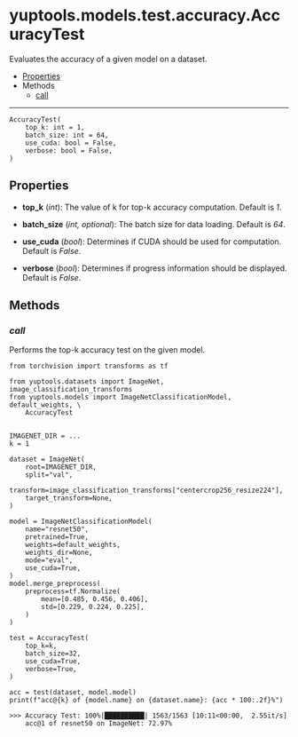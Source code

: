# yuptools.models.test.accuracy.AccuracyTest

Evaluates the accuracy of a given model on a dataset.

- [Properties](#properties)
- Methods
  - [call](#call)


---


```
AccuracyTest(
    top_k: int = 1,
    batch_size: int = 64,
    use_cuda: bool = False,
    verbose: bool = False,
)
```

## Properties

- **top_k** (*int*):
The value of k for top-k accuracy computation.
Default is *1*.

- **batch_size** (*int, optional*):
The batch size for data loading.
Default is *64*.

- **use_cuda** (*bool*):
Determines if CUDA should be used for computation.
Default is *False*.

- **verbose** (*bool*):
Determines if progress information should be displayed.
Default is *False*.


## Methods


### *call*

Performs the top-k accuracy test on the given model.

```
from torchvision import transforms as tf

from yuptools.datasets import ImageNet, image_classification_transforms
from yuptools.models import ImageNetClassificationModel, default_weights, \
    AccuracyTest


IMAGENET_DIR = ...
k = 1

dataset = ImageNet(
    root=IMAGENET_DIR,
    split="val",
    transform=image_classification_transforms["centercrop256_resize224"],
    target_transform=None,
)

model = ImageNetClassificationModel(
    name="resnet50",
    pretrained=True,
    weights=default_weights,
    weights_dir=None,
    mode="eval",
    use_cuda=True,
)
model.merge_preprocess(
    preprocess=tf.Normalize(
        mean=[0.485, 0.456, 0.406],
        std=[0.229, 0.224, 0.225],
    )
)

test = AccuracyTest(
    top_k=k,
    batch_size=32,
    use_cuda=True,
    verbose=True,
)

acc = test(dataset, model.model)
print(f"acc@{k} of {model.name} on {dataset.name}: {acc * 100:.2f}%")

>>> Accuracy Test: 100%|██████████| 1563/1563 [10:11<00:00,  2.55it/s]
    acc@1 of resnet50 on ImageNet: 72.97%
```
